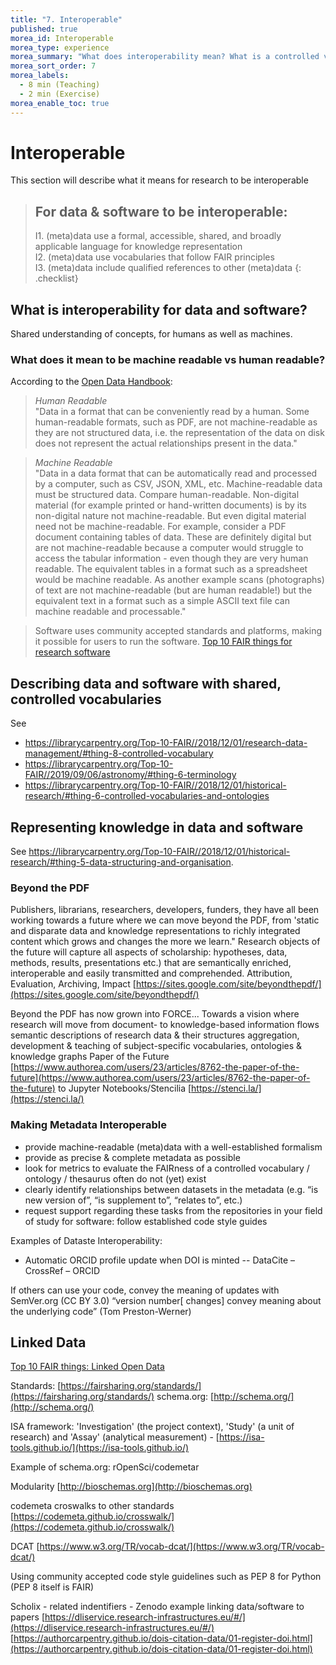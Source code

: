 ```yaml
---
title: "7. Interoperable"
published: true
morea_id: Interoperable
morea_type: experience
morea_summary: "What does interoperability mean? What is a controlled vocabulary, a metadata schema and linked data? How do I describe data so that humans and computers can understand?"
morea_sort_order: 7
morea_labels:
  - 8 min (Teaching)
  - 2 min (Exercise)
morea_enable_toc: true
---
```


# Interoperable
This section will describe what it means for research to be interoperable

> ## For data & software to be interoperable:
>
> I1. (meta)data use a formal, accessible, shared, and broadly applicable language for knowledge representation  
> I2. (meta)data use vocabularies that follow FAIR principles  
> I3. (meta)data include qualified references to other (meta)data
> {: .checklist}

## What is interoperability for data and software?

Shared understanding of concepts, for humans as well as machines.

### What does it mean to be machine readable vs human readable?

According to the [Open Data Handbook](http://opendatahandbook.org/glossary/en/):

> _Human Readable_  
> "Data in a format that can be conveniently read by a human. Some human-readable formats, such as PDF, are not machine-readable as they are not structured data, i.e. the representation of the data on disk does not represent the actual relationships present in the data."

> _Machine Readable_  
> "Data in a data format that can be automatically read and processed by a computer, such as CSV, JSON, XML, etc. Machine-readable data must be structured data. Compare human-readable.
> Non-digital material (for example printed or hand-written documents) is by its non-digital nature not machine-readable. But even digital material need not be machine-readable. For example, consider a PDF document containing tables of data. These are definitely digital but are not machine-readable because a computer would struggle to access the tabular information - even though they are very human readable. The equivalent tables in a format such as a spreadsheet would be machine readable.
> As another example scans (photographs) of text are not machine-readable (but are human readable!) but the equivalent text in a format such as a simple ASCII text file can machine readable and processable."

> Software uses community accepted standards and platforms, making it possible for users to run the software.
> [Top 10 FAIR things for research software][10ftrs]

[10ftrs]: https://librarycarpentry.org/Top-10-FAIR//2018/12/01/research-software/

## Describing data and software with shared, controlled vocabularies

See

- <https://librarycarpentry.org/Top-10-FAIR//2018/12/01/research-data-management/#thing-8-controlled-vocabulary>
- <https://librarycarpentry.org/Top-10-FAIR//2019/09/06/astronomy/#thing-6-terminology>
- <https://librarycarpentry.org/Top-10-FAIR//2018/12/01/historical-research/#thing-6-controlled-vocabularies-and-ontologies>

## Representing knowledge in data and software

See <https://librarycarpentry.org/Top-10-FAIR//2018/12/01/historical-research/#thing-5-data-structuring-and-organisation>.

### Beyond the PDF

Publishers, librarians, researchers, developers, funders, they have all been working towards a future where we can move beyond the PDF, from 'static and disparate data and knowledge representations to richly integrated content which grows and changes the more we learn." Research objects of the future will capture all aspects of scholarship: hypotheses, data, methods, results, presentations etc.) that are semantically enriched, interoperable and easily transmitted and comprehended.
Attribution, Evaluation, Archiving, Impact
[https://sites.google.com/site/beyondthepdf/](https://sites.google.com/site/beyondthepdf/)

Beyond the PDF has now grown into FORCE...
Towards a vision where research will move from document- to knowledge-based information flows
semantic descriptions of research data & their structures
aggregation, development & teaching of subject-specific vocabularies, ontologies & knowledge graphs
Paper of the Future
[https://www.authorea.com/users/23/articles/8762-the-paper-of-the-future](https://www.authorea.com/users/23/articles/8762-the-paper-of-the-future) to Jupyter Notebooks/Stencilia
[https://stenci.la/](https://stenci.la/)

### Making Metadata Interoperable

- provide machine-readable (meta)data with a well-established formalism
- provide as precise & complete metadata as possible
- look for metrics to evaluate the FAIRness of a controlled vocabulary / ontology / thesaurus
  often do not (yet) exist
- clearly identify relationships between datasets in the metadata (e.g. “is new version of”, “is supplement to”, “relates to”, etc.)
- request support regarding these tasks from the repositories in your field of study
  for software: follow established code style guides

Examples of Dataste Interoperability:

- Automatic ORCID profile update when DOI is minted
  -- DataCite – CrossRef – ORCID

If others can use your code, convey the meaning of updates with SemVer.org (CC BY 3.0)
“version number[ changes] convey meaning about the underlying code” (Tom Preston-Werner)

## Linked Data

[Top 10 FAIR things: Linked Open Data](https://librarycarpentry.org/Top-10-FAIR//2019/09/05/linked-open-data/)

Standards: [https://fairsharing.org/standards/](https://fairsharing.org/standards/)
schema.org: [http://schema.org/](http://schema.org/)

ISA framework: 'Investigation' (the project context), 'Study' (a unit of research) and 'Assay' (analytical measurement) - [https://isa-tools.github.io/](https://isa-tools.github.io/)

Example of schema.org: rOpenSci/codemetar

Modularity
[http://bioschemas.org](http://bioschemas.org)

codemeta croswalks to other standards
[https://codemeta.github.io/crosswalk/](https://codemeta.github.io/crosswalk/)

DCAT
[https://www.w3.org/TR/vocab-dcat/](https://www.w3.org/TR/vocab-dcat/)

Using community accepted code style guidelines such as PEP 8 for Python (PEP 8 itself is FAIR)

Scholix - related indentifiers - Zenodo example linking data/software to papers
[https://dliservice.research-infrastructures.eu/#/](https://dliservice.research-infrastructures.eu/#/)
[https://authorcarpentry.github.io/dois-citation-data/01-register-doi.html](https://authorcarpentry.github.io/dois-citation-data/01-register-doi.html)
